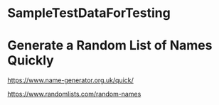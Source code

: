 # SampleTestDataForTesting

# Generate a Random List of Names Quickly

https://www.name-generator.org.uk/quick/

https://www.randomlists.com/random-names
